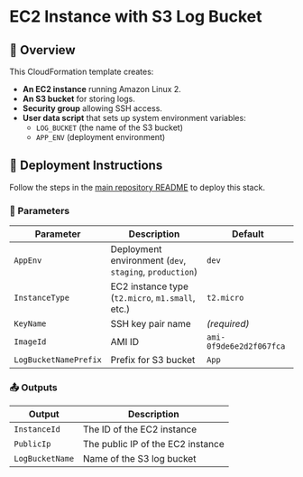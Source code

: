 # EC2 Instance with S3 Log Bucket

## 📌 Overview
This CloudFormation template creates:
- **An EC2 instance** running Amazon Linux 2.
- **An S3 bucket** for storing logs.
- **Security group** allowing SSH access.
- **User data script** that sets up system environment variables:
  - `LOG_BUCKET` (the name of the S3 bucket)
  - `APP_ENV` (deployment environment)

## 🚀 Deployment Instructions
Follow the steps in the [main repository README](../README.md) to deploy this stack.

### 🔹 Parameters
| Parameter          | Description                                   | Default    |
|-------------------|----------------------------------|------------|
| `AppEnv`         | Deployment environment (`dev`, `staging`, `production`) | `dev` |
| `InstanceType`   | EC2 instance type (`t2.micro`, `m1.small`, etc.) | `t2.micro` |
| `KeyName`        | SSH key pair name | *(required)* |
| `ImageId`        | AMI ID | `ami-0f9de6e2d2f067fca` |
| `LogBucketNamePrefix` | Prefix for S3 bucket | `App` |

### 📤 Outputs
| Output        | Description |
|--------------|-------------|
| `InstanceId` | The ID of the EC2 instance |
| `PublicIp`   | The public IP of the EC2 instance |
| `LogBucketName` | Name of the S3 log bucket |
